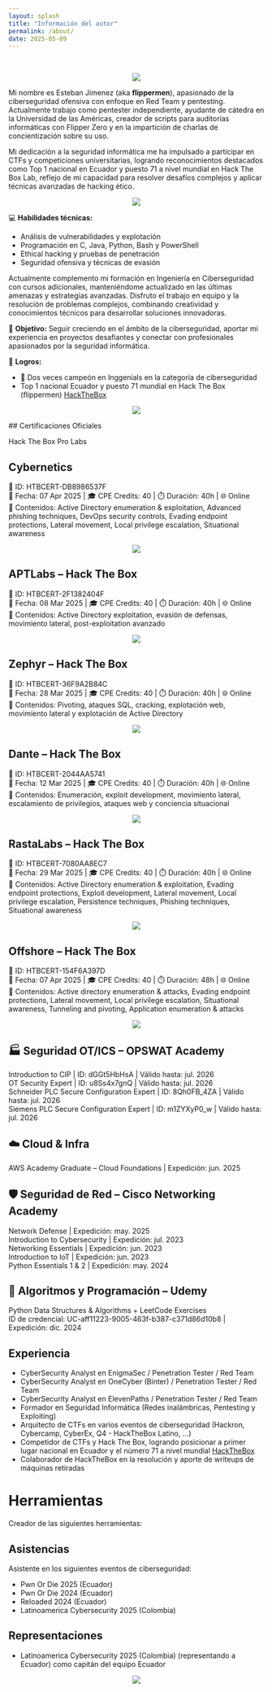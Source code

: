 ```yaml
---
layout: splash
title: "Información del autor"
permalink: /about/
date: 2025-05-09
---
```


<br>

<p align="center">
<img src="/assets/images/about/photo-portada.jpg">
</p> 

Mi nombre es Esteban Jimenez (aka **flippermen**), apasionado de la ciberseguridad ofensiva con enfoque en Red Team y pentesting. Actualmente trabajo como pentester independiente, ayudante de cátedra en la Universidad de las Américas, creador de scripts para auditorías informáticas con Flipper Zero y en la impartición de charlas de concientización sobre su uso.

Mi dedicación a la seguridad informática me ha impulsado a participar en CTFs y competiciones universitarias, logrando reconocimientos destacados como Top 1 nacional en Ecuador y puesto 71 a nivel mundial en Hack The Box Lab, reflejo de mi capacidad para resolver desafíos complejos y aplicar técnicas avanzadas de hacking ético.

<p align="center">
<img src="/assets/images/about/perfil.jpg">
</p> 

💻 **Habilidades técnicas:**
- Análisis de vulnerabilidades y explotación
- Programación en C, Java, Python, Bash y PowerShell
- Ethical hacking y pruebas de penetración
- Seguridad ofensiva y técnicas de evasión

Actualmente complemento mi formación en Ingeniería en Ciberseguridad con cursos adicionales, manteniéndome actualizado en las últimas amenazas y estrategias avanzadas. Disfruto el trabajo en equipo y la resolución de problemas complejos, combinando creatividad y conocimientos técnicos para desarrollar soluciones innovadoras.

📌 **Objetivo:**
Seguir creciendo en el ámbito de la ciberseguridad, aportar mi experiencia en proyectos desafiantes y conectar con profesionales apasionados por la seguridad informática.

🏅 **Logros:**
- 🥇 Dos veces campeón en Inggenials en la categoría de ciberseguridad
- Top 1 nacional Ecuador y puesto 71 mundial en Hack The Box (flippermen) [HackTheBox](https://app.hackthebox.com/profile/overview)

<p align="center">
<img src="/assets/images/about/ranknacional.jpg">
</p> 
## Certificaciones Oficiales

Hack The Box Pro Labs

## Cybernetics  

📌 ID: HTBCERT-DB8986537F  
📅 Fecha: 07 Apr 2025 | 🎓 CPE Credits: 40 | ⏱️ Duración: 40h | 🌐 Online  
🔎 Contenidos: Active Directory enumeration & exploitation, Advanced phishing techniques, DevOps security controls, Evading endpoint protections, Lateral movement, Local privilege escalation, Situational awareness

<p align="center">
<img src="/assets/images/about/Cybernetics.jpg">
</p> 

## APTLabs – Hack The Box  

📌 ID: HTBCERT-2F1382404F  
📅 Fecha: 08 Mar 2025 | 🎓 CPE Credits: 40 | ⏱️ Duración: 40h | 🌐 Online  
🔎 Contenidos: Active Directory exploitation, evasión de defensas, movimiento lateral, post-exploitation avanzado

<p align="center">
<img src="/assets/images/about/aptlabs.jpg">
</p> 


## Zephyr – Hack The Box  

📌 ID: HTBCERT-36F9A2B84C  
📅 Fecha: 28 Mar 2025 | 🎓 CPE Credits: 40 | ⏱️ Duración: 40h | 🌐 Online  
🔎 Contenidos: Pivoting, ataques SQL, cracking, explotación web, movimiento lateral y explotación de Active Directory

<p align="center">
<img src="/assets/images/about/Zephyr.jpg">
</p> 


## Dante – Hack The Box  

📌 ID: HTBCERT-2044AA5741  
📅 Fecha: 12 Mar 2025 | 🎓 CPE Credits: 40 | ⏱️ Duración: 40h | 🌐 Online  
🔎 Contenidos: Enumeración, exploit development, movimiento lateral, escalamiento de privilegios, ataques web y conciencia situacional

<p align="center">
<img src="/assets/images/about/dante.jpg">
</p> 

## RastaLabs – Hack The Box  

📌 ID: HTBCERT-7080AA8EC7  
📅 Fecha: 29 Mar 2025 | 🎓 CPE Credits: 40 | ⏱️ Duración: 40h | 🌐 Online  
🔎 Contenidos: Active Directory enumeration & exploitation, Evading endpoint protections, Exploit development, Lateral movement, Local privilege escalation, Persistence techniques, Phishing techniques, Situational awareness

<p align="center">
<img src="/assets/images/about/rastalab.jpg">
</p> 

## Offshore – Hack The Box  

📌 ID: HTBCERT-154F6A397D  
📅 Fecha: 07 Apr 2025 | 🎓 CPE Credits: 40 | ⏱️ Duración: 48h | 🌐 Online  
🔎 Contenidos: Active directory enumeration & attacks, Evading endpoint protections, Lateral movement, Local privilege escalation, Situational awareness, Tunneling and pivoting, Application enumeration & attacks

<p align="center">
<img src="/assets/images/about/Offshore.jpg">
</p> 

## 🏭 Seguridad OT/ICS – OPSWAT Academy

Introduction to CIP | ID: dGGt5HbHsA | Válido hasta: jul. 2026  
OT Security Expert | ID: u8Ss4x7gnQ | Válido hasta: jul. 2026  
Schneider PLC Secure Configuration Expert | ID: 8Qh0FB_4ZA | Válido hasta: jul. 2026  
Siemens PLC Secure Configuration Expert | ID: m1ZYXyP0_w | Válido hasta: jul. 2026

## ☁️ Cloud & Infra

AWS Academy Graduate – Cloud Foundations | Expedición: jun. 2025

## 🛡️ Seguridad de Red – Cisco Networking Academy

Network Defense | Expedición: may. 2025  
Introduction to Cybersecurity | Expedición: jul. 2023  
Networking Essentials | Expedición: jun. 2023  
Introduction to IoT | Expedición: jun. 2023  
Python Essentials 1 & 2 | Expedición: may. 2024

## 🧮 Algoritmos y Programación – Udemy

Python Data Structures & Algorithms + LeetCode Exercises  
ID de credencial: UC-aff11223-9005-463f-b387-c371d86d10b8 | Expedición: dic. 2024

## Experiencia
- CyberSecurity Analyst en EnigmaSec / Penetration Tester / Red Team
- CyberSecurity Analyst en OneCyber (Binter) / Penetration Tester / Red Team
- CyberSecurity Analyst en ElevenPaths / Penetration Tester / Red Team
- Formador en Seguridad Informática (Redes inalámbricas, Pentesting y Exploiting)
- Arquitecto de CTFs en varios eventos de ciberseguridad (Hackron, Cybercamp, CyberEx, Q4 - HackTheBox Latino, ...)
- Competidor de CTFs y Hack The Box, logrando posicionar a primer lugar nacional en Ecuador y el número 71 a nivel mundial [HackTheBox](https://app.hackthebox.com/rankings/country/EC)
- Colaborador de HackTheBox en la resolución y aporte de writeups de máquinas retiradas

# Herramientas
Creador de las siguientes herramientas:

## Asistencias
Asistente en los siguientes eventos de ciberseguridad:

- Pwn Or Die 2025 (Ecuador)
- Pwn Or Die 2024 (Ecuador)
- Reloaded 2024  (Ecuador)
- Latinoamerica Cybersecurity 2025 (Colombia)

## Representaciones

- Latinoamerica Cybersecurity 2025 (Colombia) (representando a Ecuador) como capitán del equipo Ecuador 

<p align="center">
<img src="/assets/images/about/representacion.jpg">
</p>